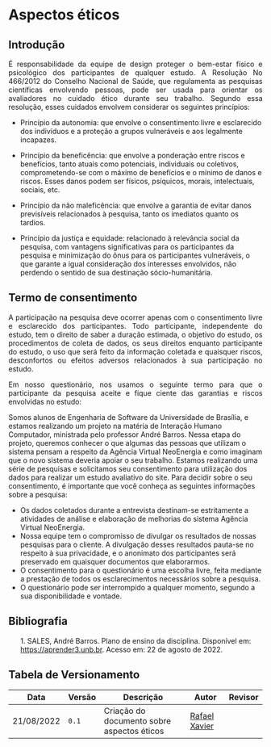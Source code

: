 # Aspectos éticos

## Introdução

<div style="text-align: justify">
<p>É responsabilidade da equipe de design proteger o bem-estar físico e psicológico dos participantes de qualquer estudo. A Resolução No 466/2012 do Conselho Nacional de Saúde, que regulamenta as pesquisas científicas envolvendo pessoas, pode ser usada para orientar os avaliadores no cuidado ético durante seu trabalho. Segundo essa resolução, esses cuidados envolvem considerar os seguintes princípios: </p>
</div>

* Princípio da autonomia: que envolve o consentimento livre e esclarecido dos indivíduos e a
proteção a grupos vulneráveis e aos legalmente incapazes.

* Princípio da beneficência: que envolve a ponderação entre riscos e benefícios, tanto atuais como
potenciais, individuais ou coletivos, comprometendo-se com o máximo de benefícios e o mínimo
de danos e riscos. Esses danos podem ser físicos, psíquicos, morais, intelectuais, sociais, etc.

* Princípio da não maleficência: que envolve a garantia de evitar danos previsíveis relacionados à
pesquisa, tanto os imediatos quanto os tardios.

* Princípio da justiça e equidade: relacionado à relevância social da pesquisa, com vantagens
significativas para os participantes da pesquisa e minimização do ônus para os participantes vulneráveis,
o que garante a igual consideração dos interesses envolvidos, não perdendo o sentido de sua destinação
sócio-humanitária.

## Termo de consentimento

<div style="text-align: justify">
<p>A participação na pesquisa deve ocorrer apenas com o consentimento livre e esclarecido dos participantes. Todo participante, independente do estudo, tem o direito de saber a duração estimada, o objetivo do estudo, os procedimentos de coleta de dados, os seus direitos enquanto participante do estudo, o uso que será feito da informação coletada e quaisquer riscos, desconfortos ou efeitos adversos relacionados à sua participação no estudo.</p>
</div>

<div style="text-align: justify">
<p>Em nosso questionário, nos usamos o seguinte termo para que o participante da pesquisa aceite e fique ciente das garantias e riscos envolvidas no estudo:</p>
</div>

Somos alunos de Engenharia de Software da Universidade de Brasília, e estamos realizando um projeto na matéria de Interação Humano Computador, ministrada pelo professor André Barros. Nessa etapa do projeto, queremos conhecer o que algumas das pessoas que utilizam o sistema pensam a respeito da Agência Virtual NeoEnergia e como imaginam que o novo sistema deveria apoiar o seu trabalho.
Estamos realizando uma série de pesquisas e solicitamos seu consentimento para utilização dos dados para realizar um estudo avaliativo do site. Para decidir sobre o seu consentimento, é importante que você conheça as seguintes informações sobre a pesquisa:

- Os dados coletados durante a entrevista destinam-se estritamente a atividades de análise e elaboração de melhorias do sistema Agência Virtual NeoEnergia.
- Nossa equipe tem o compromisso de divulgar os resultados de nossas pesquisas para o cliente. A divulgação desses resultados pauta-se no respeito à sua privacidade, e o anonimato dos participantes será preservado em quaisquer documentos que elaborarmos.
- O consentimento para o questionário é uma escolha livre, feita mediante a prestação de todos os esclarecimentos necessários sobre a pesquisa.
- O questionário pode ser interrompido a qualquer momento, segundo a sua disponibilidade e vontade.

## Bibliografia

 <p><ul>1. SALES, André Barros. Plano de ensino da disciplina. Disponível em: <a href="https://aprender3.unb.br">https://aprender3.unb.br</a>. Acesso em: 22 de agosto de 2022.</ul></p>

## Tabela de Versionamento

| Data | Versão | Descrição | Autor | Revisor |
| ---- | ------ | --------- | ----- | ------- |
| 21/08/2022 | `0.1`  | Criação do documento sobre aspectos éticos | [Rafael Xavier](https://github.com/rafaelxavierr)